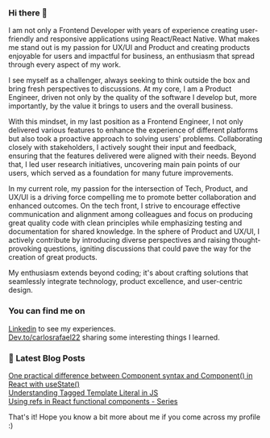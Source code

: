 ### Hi there 👋

I am not only a Frontend Developer with years of experience creating user-friendly and responsive applications using React/React Native. What makes me stand out is my passion for UX/UI and Product and creating products enjoyable for users and impactful for business, an enthusiasm that spread through every aspect of my work.

I see myself as a challenger, always seeking to think outside the box and bring fresh perspectives to discussions. At my core, I am a Product Engineer, driven not only by the quality of the software I develop but, more importantly, by the value it brings to users and the overall business.

With this mindset, in my last position as a Frontend Engineer, I not only delivered various features to enhance the experience of different platforms but also took a proactive approach to solving users' problems. Collaborating closely with stakeholders, I actively sought their input and feedback, ensuring that the features delivered were aligned with their needs. Beyond that, I led user research initiatives, uncovering main pain points of our users, which served as a foundation for many future improvements.

In my current role, my passion for the intersection of Tech, Product, and UX/UI is a driving force compelling me to promote better collaboration and enhanced outcomes. On the tech front, I strive to encourage effective communication and alignment among colleagues and focus on producing great quality code with clean principles while emphasizing testing and documentation for shared knowledge. In the sphere of Product and UX/UI, I actively contribute by introducing diverse perspectives and raising thought-provoking questions, igniting discussions that could pave the way for the creation of great products.

My enthusiasm extends beyond coding; it's about crafting solutions that seamlessly integrate technology, product excellence, and user-centric design.

### You can find me on
[Linkedin](https://www.linkedin.com/in/carlos-rafael-leit%C3%A3o-a71672110/) to see my experiences. <br>
[Dev.to/carlosrafael22](https://dev.to/carlosrafael22) sharing some interesting things I learned. <br>

### 📕 Latest Blog Posts
[One practical difference between Component syntax and Component() in React with useState()](https://dev.to/carlosrafael22/one-practical-difference-between-component-syntax-and-component-in-react-with-usestate-3pjd) <br>
[Understanding Tagged Template Literal in JS](https://dev.to/carlosrafael22/understanding-tagged-template-literal-in-js-49p7) <br>
[Using refs in React functional components - Series](https://dev.to/carlosrafael22/series/10683)

That's it! Hope you know a bit more about me if you come across my profile :)
<!---
- 🤔 I’m looking for help with ...
- 💬 Ask me about ...
- 📫 How to reach me: ...
- 😄 Pronouns: ...
- ⚡ Fun fact: ...
--->
